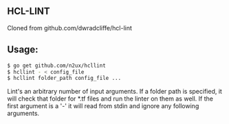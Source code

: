 HCL-LINT
---

Cloned from github.com/dwradcliffe/hcl-lint 

## Usage:

```sh
$ go get github.com/n2ux/hcllint
$ hcllint - < config_file
$ hcllint folder_path config_file ...
```

Lint's an arbitrary number of input arguments. If a folder path is specified,
it will check that folder for *.tf files and run the linter on them as well.
If the first argument is a '-' it will read from stdin and ignore any following arguments.